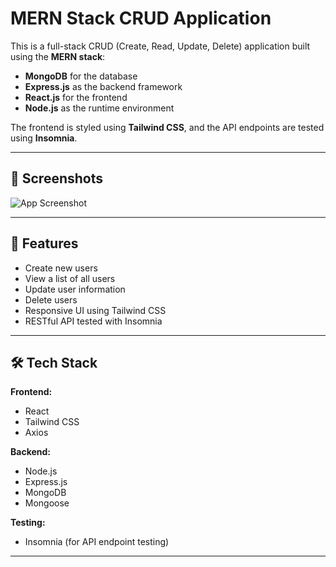 # MERN Stack CRUD Application

This is a full-stack CRUD (Create, Read, Update, Delete) application built using the **MERN stack**:

- **MongoDB** for the database
- **Express.js** as the backend framework
- **React.js** for the frontend
- **Node.js** as the runtime environment

The frontend is styled using **Tailwind CSS**, and the API endpoints are tested using **Insomnia**.

---

## 📸 Screenshots

![App Screenshot](link-to-screenshot-if-available)

---

## 🚀 Features

- Create new users
- View a list of all users
- Update user information
- Delete users
- Responsive UI using Tailwind CSS
- RESTful API tested with Insomnia

---

## 🛠️ Tech Stack

**Frontend:**

- React
- Tailwind CSS
- Axios

**Backend:**

- Node.js
- Express.js
- MongoDB
- Mongoose

**Testing:**

- Insomnia (for API endpoint testing)

---



